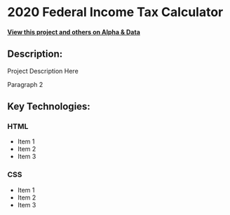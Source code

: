 # 2020 Federal Income Tax Calculator

#### [View this project and others on Alpha & Data](https://alphaanddata.com/)

## Description:
Project Description Here

Paragraph 2

## Key Technologies:

### HTML
* Item 1
* Item 2
* Item 3

### CSS
* Item 1
* Item 2
* Item 3
